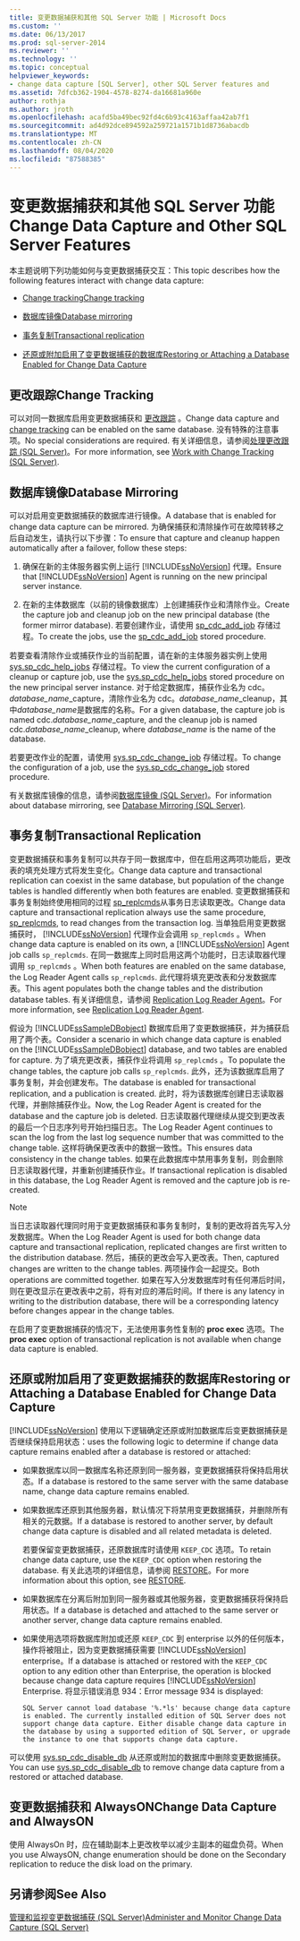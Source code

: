 ```yaml
---
title: 变更数据捕获和其他 SQL Server 功能 | Microsoft Docs
ms.custom: ''
ms.date: 06/13/2017
ms.prod: sql-server-2014
ms.reviewer: ''
ms.technology: ''
ms.topic: conceptual
helpviewer_keywords:
- change data capture [SQL Server], other SQL Server features and
ms.assetid: 7dfcb362-1904-4578-8274-da16681a960e
author: rothja
ms.author: jroth
ms.openlocfilehash: acafd5ba49bec92fd4c6b93c4163affaa42ab7f1
ms.sourcegitcommit: ad4d92dce894592a259721a1571b1d8736abacdb
ms.translationtype: MT
ms.contentlocale: zh-CN
ms.lasthandoff: 08/04/2020
ms.locfileid: "87588385"
---
```

# <a name="change-data-capture-and-other-sql-server-features"></a><span data-ttu-id="bbbe5-102">变更数据捕获和其他 SQL Server 功能</span><span class="sxs-lookup"><span data-stu-id="bbbe5-102">Change Data Capture and Other SQL Server Features</span></span>
  <span data-ttu-id="bbbe5-103">本主题说明下列功能如何与变更数据捕获交互：</span><span class="sxs-lookup"><span data-stu-id="bbbe5-103">This topic describes how the following features interact with change data capture:</span></span>  
  
-   [<span data-ttu-id="bbbe5-104">Change tracking</span><span class="sxs-lookup"><span data-stu-id="bbbe5-104">Change tracking</span></span>](#ChangeTracking)  
  
-   [<span data-ttu-id="bbbe5-105">数据库镜像</span><span class="sxs-lookup"><span data-stu-id="bbbe5-105">Database mirroring</span></span>](#DatabaseMirroring)  
  
-   [<span data-ttu-id="bbbe5-106">事务复制</span><span class="sxs-lookup"><span data-stu-id="bbbe5-106">Transactional replication</span></span>](#TransReplication)  
  
-   [<span data-ttu-id="bbbe5-107">还原或附加启用了变更数据捕获的数据库</span><span class="sxs-lookup"><span data-stu-id="bbbe5-107">Restoring or Attaching a Database Enabled for Change Data Capture</span></span>](#RestoreOrAttach)  
  
##  <a name="change-tracking"></a><a name="ChangeTracking"></a> <span data-ttu-id="bbbe5-108">更改跟踪</span><span class="sxs-lookup"><span data-stu-id="bbbe5-108">Change Tracking</span></span>  
 <span data-ttu-id="bbbe5-109">可以对同一数据库启用变更数据捕获和 [更改跟踪](about-change-tracking-sql-server.md) 。</span><span class="sxs-lookup"><span data-stu-id="bbbe5-109">Change data capture and [change tracking](about-change-tracking-sql-server.md) can be enabled on the same database.</span></span> <span data-ttu-id="bbbe5-110">没有特殊的注意事项。</span><span class="sxs-lookup"><span data-stu-id="bbbe5-110">No special considerations are required.</span></span> <span data-ttu-id="bbbe5-111">有关详细信息，请参阅[处理更改跟踪 (SQL Server)](work-with-change-tracking-sql-server.md)。</span><span class="sxs-lookup"><span data-stu-id="bbbe5-111">For more information, see [Work with Change Tracking &#40;SQL Server&#41;](work-with-change-tracking-sql-server.md).</span></span>  
  
##  <a name="database-mirroring"></a><a name="DatabaseMirroring"></a> <span data-ttu-id="bbbe5-112">数据库镜像</span><span class="sxs-lookup"><span data-stu-id="bbbe5-112">Database Mirroring</span></span>  
 <span data-ttu-id="bbbe5-113">可以对启用变更数据捕获的数据库进行镜像。</span><span class="sxs-lookup"><span data-stu-id="bbbe5-113">A database that is enabled for change data capture can be mirrored.</span></span> <span data-ttu-id="bbbe5-114">为确保捕获和清除操作可在故障转移之后自动发生，请执行以下步骤：</span><span class="sxs-lookup"><span data-stu-id="bbbe5-114">To ensure that capture and cleanup happen automatically after a failover, follow these steps:</span></span>  
  
1.  <span data-ttu-id="bbbe5-115">确保在新的主体服务器实例上运行 [!INCLUDE[ssNoVersion](../../includes/ssnoversion-md.md)] 代理。</span><span class="sxs-lookup"><span data-stu-id="bbbe5-115">Ensure that [!INCLUDE[ssNoVersion](../../includes/ssnoversion-md.md)] Agent is running on the new principal server instance.</span></span>  
  
2.  <span data-ttu-id="bbbe5-116">在新的主体数据库（以前的镜像数据库）上创建捕获作业和清除作业。</span><span class="sxs-lookup"><span data-stu-id="bbbe5-116">Create the capture job and cleanup job on the new principal database (the former mirror database).</span></span> <span data-ttu-id="bbbe5-117">若要创建作业，请使用 [sp_cdc_add_job](/sql/relational-databases/system-stored-procedures/sys-sp-cdc-add-job-transact-sql) 存储过程。</span><span class="sxs-lookup"><span data-stu-id="bbbe5-117">To create the jobs, use the [sp_cdc_add_job](/sql/relational-databases/system-stored-procedures/sys-sp-cdc-add-job-transact-sql) stored procedure.</span></span>  
  
 <span data-ttu-id="bbbe5-118">若要查看清除作业或捕获作业的当前配置，请在新的主体服务器实例上使用 [sys.sp_cdc_help_jobs](/sql/relational-databases/system-stored-procedures/sys-sp-cdc-help-jobs-transact-sql) 存储过程。</span><span class="sxs-lookup"><span data-stu-id="bbbe5-118">To view the current configuration of a cleanup or capture job, use the [sys.sp_cdc_help_jobs](/sql/relational-databases/system-stored-procedures/sys-sp-cdc-help-jobs-transact-sql) stored procedure on the new principal server instance.</span></span> <span data-ttu-id="bbbe5-119">对于给定数据库，捕获作业名为 cdc。*database_name*_capture，清除作业名为 cdc。*database_name*_cleanup，其中*database_name*是数据库的名称。</span><span class="sxs-lookup"><span data-stu-id="bbbe5-119">For a given database, the capture job is named cdc.*database_name*_capture, and the cleanup job is named cdc.*database_name*_cleanup, where *database_name* is the name of the database.</span></span>  
  
 <span data-ttu-id="bbbe5-120">若要更改作业的配置，请使用 [sys.sp_cdc_change_job](/sql/relational-databases/system-stored-procedures/sys-sp-cdc-change-job-transact-sql) 存储过程。</span><span class="sxs-lookup"><span data-stu-id="bbbe5-120">To change the configuration of a job, use the [sys.sp_cdc_change_job](/sql/relational-databases/system-stored-procedures/sys-sp-cdc-change-job-transact-sql) stored procedure.</span></span>  
  
 <span data-ttu-id="bbbe5-121">有关数据库镜像的信息，请参阅[数据库镜像 (SQL Server)](../../database-engine/database-mirroring/database-mirroring-sql-server.md)。</span><span class="sxs-lookup"><span data-stu-id="bbbe5-121">For information about database mirroring, see [Database Mirroring &#40;SQL Server&#41;](../../database-engine/database-mirroring/database-mirroring-sql-server.md).</span></span>  
  
##  <a name="transactional-replication"></a><a name="TransReplication"></a><span data-ttu-id="bbbe5-122">事务复制</span><span class="sxs-lookup"><span data-stu-id="bbbe5-122">Transactional Replication</span></span>  
 <span data-ttu-id="bbbe5-123">变更数据捕获和事务复制可以共存于同一数据库中，但在启用这两项功能后，更改表的填充处理方式将发生变化。</span><span class="sxs-lookup"><span data-stu-id="bbbe5-123">Change data capture and transactional replication can coexist in the same database, but population of the change tables is handled differently when both features are enabled.</span></span> <span data-ttu-id="bbbe5-124">变更数据捕获和事务复制始终使用相同的过程 [sp_replcmds](/sql/relational-databases/system-stored-procedures/sp-replcmds-transact-sql)从事务日志读取更改。</span><span class="sxs-lookup"><span data-stu-id="bbbe5-124">Change data capture and transactional replication always use the same procedure, [sp_replcmds](/sql/relational-databases/system-stored-procedures/sp-replcmds-transact-sql), to read changes from the transaction log.</span></span> <span data-ttu-id="bbbe5-125">当单独启用变更数据捕获时， [!INCLUDE[ssNoVersion](../../includes/ssnoversion-md.md)] 代理作业会调用 `sp_replcmds` 。</span><span class="sxs-lookup"><span data-stu-id="bbbe5-125">When change data capture is enabled on its own, a [!INCLUDE[ssNoVersion](../../includes/ssnoversion-md.md)] Agent job calls `sp_replcmds`.</span></span> <span data-ttu-id="bbbe5-126">在同一数据库上同时启用这两个功能时，日志读取器代理调用 `sp_replcmds` 。</span><span class="sxs-lookup"><span data-stu-id="bbbe5-126">When both features are enabled on the same database, the Log Reader Agent calls `sp_replcmds`.</span></span> <span data-ttu-id="bbbe5-127">此代理将填充更改表和分发数据库表。</span><span class="sxs-lookup"><span data-stu-id="bbbe5-127">This agent populates both the change tables and the distribution database tables.</span></span> <span data-ttu-id="bbbe5-128">有关详细信息，请参阅 [Replication Log Reader Agent](../replication/agents/replication-log-reader-agent.md)。</span><span class="sxs-lookup"><span data-stu-id="bbbe5-128">For more information, see [Replication Log Reader Agent](../replication/agents/replication-log-reader-agent.md).</span></span>  
  
 <span data-ttu-id="bbbe5-129">假设为 [!INCLUDE[ssSampleDBobject](../../includes/sssampledbobject-md.md)] 数据库启用了变更数据捕获，并为捕获启用了两个表。</span><span class="sxs-lookup"><span data-stu-id="bbbe5-129">Consider a scenario in which change data capture is enabled on the [!INCLUDE[ssSampleDBobject](../../includes/sssampledbobject-md.md)] database, and two tables are enabled for capture.</span></span> <span data-ttu-id="bbbe5-130">为了填充更改表，捕获作业将调用 `sp_replcmds` 。</span><span class="sxs-lookup"><span data-stu-id="bbbe5-130">To populate the change tables, the capture job calls `sp_replcmds`.</span></span> <span data-ttu-id="bbbe5-131">此外，还为该数据库启用了事务复制，并会创建发布。</span><span class="sxs-lookup"><span data-stu-id="bbbe5-131">The database is enabled for transactional replication, and a publication is created.</span></span> <span data-ttu-id="bbbe5-132">此时，将为该数据库创建日志读取器代理，并删除捕获作业。</span><span class="sxs-lookup"><span data-stu-id="bbbe5-132">Now, the Log Reader Agent is created for the database and the capture job is deleted.</span></span> <span data-ttu-id="bbbe5-133">日志读取器代理继续从提交到更改表的最后一个日志序列号开始扫描日志。</span><span class="sxs-lookup"><span data-stu-id="bbbe5-133">The Log Reader Agent continues to scan the log from the last log sequence number that was committed to the change table.</span></span> <span data-ttu-id="bbbe5-134">这样将确保更改表中的数据一致性。</span><span class="sxs-lookup"><span data-stu-id="bbbe5-134">This ensures data consistency in the change tables.</span></span> <span data-ttu-id="bbbe5-135">如果在此数据库中禁用事务复制，则会删除日志读取器代理，并重新创建捕获作业。</span><span class="sxs-lookup"><span data-stu-id="bbbe5-135">If transactional replication is disabled in this database, the Log Reader Agent is removed and the capture job is re-created.</span></span>  
  
> [!NOTE]  
>  <span data-ttu-id="bbbe5-136">当日志读取器代理同时用于变更数据捕获和事务复制时，复制的更改将首先写入分发数据库。</span><span class="sxs-lookup"><span data-stu-id="bbbe5-136">When the Log Reader Agent is used for both change data capture and transactional replication, replicated changes are first written to the distribution database.</span></span> <span data-ttu-id="bbbe5-137">然后，捕获的更改会写入更改表。</span><span class="sxs-lookup"><span data-stu-id="bbbe5-137">Then, captured changes are written to the change tables.</span></span> <span data-ttu-id="bbbe5-138">两项操作会一起提交。</span><span class="sxs-lookup"><span data-stu-id="bbbe5-138">Both operations are committed together.</span></span> <span data-ttu-id="bbbe5-139">如果在写入分发数据库时有任何滞后时间，则在更改显示在更改表中之前，将有对应的滞后时间。</span><span class="sxs-lookup"><span data-stu-id="bbbe5-139">If there is any latency in writing to the distribution database, there will be a corresponding latency before changes appear in the change tables.</span></span>  
  
 <span data-ttu-id="bbbe5-140">在启用了变更数据捕获的情况下，无法使用事务性复制的 **proc exec** 选项。</span><span class="sxs-lookup"><span data-stu-id="bbbe5-140">The **proc exec** option of transactional replication is not available when change data capture is enabled.</span></span>  
  
##  <a name="restoring-or-attaching-a-database-enabled-for-change-data-capture"></a><a name="RestoreOrAttach"></a><span data-ttu-id="bbbe5-141">还原或附加启用了变更数据捕获的数据库</span><span class="sxs-lookup"><span data-stu-id="bbbe5-141">Restoring or Attaching a Database Enabled for Change Data Capture</span></span>  
 [!INCLUDE[ssNoVersion](../../includes/ssnoversion-md.md)] <span data-ttu-id="bbbe5-142">使用以下逻辑确定还原或附加数据库后变更数据捕获是否继续保持启用状态：</span><span class="sxs-lookup"><span data-stu-id="bbbe5-142">uses the following logic to determine if change data capture remains enabled after a database is restored or attached:</span></span>  
  
-   <span data-ttu-id="bbbe5-143">如果数据库以同一数据库名称还原到同一服务器，变更数据捕获将保持启用状态。</span><span class="sxs-lookup"><span data-stu-id="bbbe5-143">If a database is restored to the same server with the same database name, change data capture remains enabled.</span></span>  
  
-   <span data-ttu-id="bbbe5-144">如果数据库还原到其他服务器，默认情况下将禁用变更数据捕获，并删除所有相关的元数据。</span><span class="sxs-lookup"><span data-stu-id="bbbe5-144">If a database is restored to another server, by default change data capture is disabled and all related metadata is deleted.</span></span>  
  
     <span data-ttu-id="bbbe5-145">若要保留变更数据捕获，还原数据库时请使用 `KEEP_CDC` 选项。</span><span class="sxs-lookup"><span data-stu-id="bbbe5-145">To retain change data capture, use the `KEEP_CDC` option when restoring the database.</span></span> <span data-ttu-id="bbbe5-146">有关此选项的详细信息，请参阅 [RESTORE](/sql/t-sql/statements/restore-statements-transact-sql)。</span><span class="sxs-lookup"><span data-stu-id="bbbe5-146">For more information about this option, see [RESTORE](/sql/t-sql/statements/restore-statements-transact-sql).</span></span>  
  
-   <span data-ttu-id="bbbe5-147">如果数据库在分离后附加到同一服务器或其他服务器，变更数据捕获将保持启用状态。</span><span class="sxs-lookup"><span data-stu-id="bbbe5-147">If a database is detached and attached to the same server or another server, change data capture remains enabled.</span></span>  
  
-   <span data-ttu-id="bbbe5-148">如果使用选项将数据库附加或还原 `KEEP_CDC` 到 enterprise 以外的任何版本，操作将被阻止，因为变更数据捕获需要 [!INCLUDE[ssNoVersion](../../includes/ssnoversion-md.md)] enterprise。</span><span class="sxs-lookup"><span data-stu-id="bbbe5-148">If a database is attached or restored with the `KEEP_CDC` option to any edition other than Enterprise, the operation is blocked because change data capture requires [!INCLUDE[ssNoVersion](../../includes/ssnoversion-md.md)] Enterprise.</span></span> <span data-ttu-id="bbbe5-149">将显示错误消息 934：</span><span class="sxs-lookup"><span data-stu-id="bbbe5-149">Error message 934 is displayed:</span></span>  
  
     `SQL Server cannot load database '%.*ls' because change data capture is enabled. The currently installed edition of SQL Server does not support change data capture. Either disable change data capture in the database by using a supported edition of SQL Server, or upgrade the instance to one that supports change data capture.`  
  
 <span data-ttu-id="bbbe5-150">可以使用 [sys.sp_cdc_disable_db](/sql/relational-databases/system-stored-procedures/sys-sp-cdc-disable-db-transact-sql) 从还原或附加的数据库中删除变更数据捕获。</span><span class="sxs-lookup"><span data-stu-id="bbbe5-150">You can use [sys.sp_cdc_disable_db](/sql/relational-databases/system-stored-procedures/sys-sp-cdc-disable-db-transact-sql) to remove change data capture from a restored or attached database.</span></span>  
  
## <a name="change-data-capture-and-alwayson"></a><span data-ttu-id="bbbe5-151">变更数据捕获和 AlwaysON</span><span class="sxs-lookup"><span data-stu-id="bbbe5-151">Change Data Capture and AlwaysON</span></span>  
 <span data-ttu-id="bbbe5-152">使用 AlwaysOn 时，应在辅助副本上更改枚举以减少主副本的磁盘负荷。</span><span class="sxs-lookup"><span data-stu-id="bbbe5-152">When you use AlwaysON, change enumeration should be done on the Secondary replication to reduce the disk load on the primary.</span></span>  
  
## <a name="see-also"></a><span data-ttu-id="bbbe5-153">另请参阅</span><span class="sxs-lookup"><span data-stu-id="bbbe5-153">See Also</span></span>  
 [<span data-ttu-id="bbbe5-154">管理和监视变更数据捕获 (SQL Server)</span><span class="sxs-lookup"><span data-stu-id="bbbe5-154">Administer and Monitor Change Data Capture &#40;SQL Server&#41;</span></span>](../track-changes/administer-and-monitor-change-data-capture-sql-server.md)  
  
  
